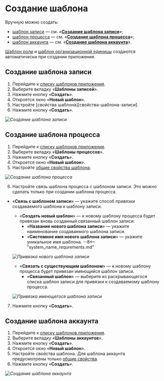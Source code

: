 # Создание шаблона

Вручную можно создать:

* [шаблон записи](record_templates.md) — см. «**[Создание шаблона записи](#создание-шаблона-записи)**»;
* [шаблон процесса](process_templates.md) — см. «**[Создание шаблона процесса](#создание-шаблона-процесса)**»;
* [шаблон аккаунта](account_templates.md) — см. «**[Создание шаблона аккаунта](#создание-шаблона-аккаунта)**».

[Шаблон роли](role_templates.md) и [шаблон организационной единицы](organizational_unit_templates.md) создаются автоматически при создании приложения.

## Создание шаблона записи

1. Перейдите к [списку шаблонов приложения](template_list_view.md).
2. Выберите вкладку «**Шаблоны записей**».
3. Нажмите кнопку «**Создать**».
4. Откроется окно «**Новый шаблон**».
5. Настройте [свойства шаблона][свойства-шаблона-записи].
6. Нажмите кнопку «**Создать**».

*![Создание шаблона записи](record_templates_create.png)*

## Создание шаблона процесса

1. Перейдите к [списку шаблонов приложения](template_list_view.md).
2. Выберите вкладку «**Шаблоны процессов**».
3. Нажмите кнопку «**Создать**».
4. Откроется окно «**Новый шаблон**».
5. Настройте [общие свойства шаблона](template_common_properties.md).

*![Создание шаблона процесса](process_templates_create.png)*

6. Настройте связь шаблона процесса с шаблоном записи. Это можно сделать только при создании шаблона процесса.

* «**Связь с шаблоном записи**» — укажите способ привязки создаваемого шаблона к шаблону записи.
    * «**Создать новый шаблон**» — к новому шаблону процесса будет привязан вновь созданный связанный шаблон записи:
        - «**Название нового шаблона записи**» — укажите наименование создаваемого шаблона записи.
        - «**Системное имя нового шаблона записи**» — укажите уникальное имя шаблона.
        --8<-- "system_name_requrements.md"

    *![Привязка нового шаблона записи](create_related_template.png)*
    
    * «**Связать с существующим шаблоном**» — к новому шаблону процесса будет привязан имеющийся шаблон записи.
        - «**Связанный шаблон**» — выберите из раскрывающегося списка шаблон записи для привязки к создаваемому шаблону процесса.

    *![Привязка имеющегося шаблона записи](relate_existing_template.png)*

7. Нажмите кнопку «**Создать**».

## Создание шаблона аккаунта

1. Перейдите к [списку шаблонов приложения](template_list_view.md).
2. Выберите вкладку «**Шаблоны аккаунтов**».
3. Нажмите кнопку «**Создать**».
4. Откроется окно «**Новый шаблон**».
5. Настройте свойства шаблона. Для шаблона аккаунта предусмотрены только [общие свойства](template_common_properties.md).
6. Нажмите кнопку «**Создать**».

*![Создание шаблона аккаунта](account_templates_create.png)*
